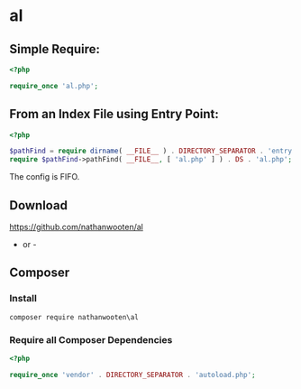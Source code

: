 # al

## Simple Require:

```php
<?php

require_once 'al.php';
```

## From an Index File using Entry Point:

```php
<?php

$pathFind = require dirname( __FILE__ ) . DIRECTORY_SEPARATOR . 'entry.php';
require $pathFind->pathFind( __FILE__, [ 'al.php' ] ) . DS . 'al.php';
```

The config is FIFO.

## Download

https://github.com/nathanwooten/al

 - or -

## Composer

### Install

```
composer require nathanwooten\al
```

### Require all Composer Dependencies

```php
<?php

require_once 'vendor' . DIRECTORY_SEPARATOR . 'autoload.php';
```

